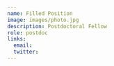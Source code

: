 ```yaml
---
name: Filled Position
image: images/photo.jpg
description: Postdoctoral Fellow
role: postdoc
links:
  email: 
  twitter: 
---
```


